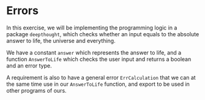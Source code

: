 # Errors

In this exercise, we will be implementing the programming logic in a package `deepthought`,
which checks whether an input equals to the absolute answer to life, the universe and everything.

We have a constant `answer` which represents the answer to life, and a function `AnswerToLife` which checks the user input
and returns a boolean and an error type.

A requirement is also to have a general error `ErrCalculation` that we can at the same time use in our `AnswerToLife` function,
and export to be used in other programs of ours.
